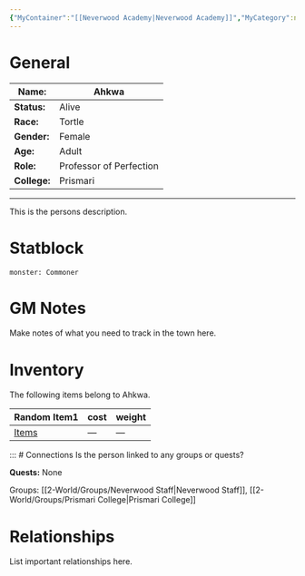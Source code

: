 ```yaml
---
{"MyContainer":"[[Neverwood Academy|Neverwood Academy]]","MyCategory":null,"image":"Template_Person_Placeholder.png","tags":["Category/People"],"obsidianUIMode":"preview","aliases":null,"NoteStatus":"❓","char_status":"Alive","char_race":"Tortle","char_gender":"Female","char_role":"Professor of Perfection","char_college":"Prismari","char_items":null,"char_age":"Adult","parents":null,"children":null,"enemies":null,"allies":null,"siblings":null,"partner":null,"Connected_Quests":[],"Connected_Groups":["[[2-World/Groups/Neverwood Staff.md|Neverwood Staff]]","[[2-World/Groups/Prismari College.md|Prismari College]]"],"dg-publish":true,"dg-path":"World/People/Ahkwa.md","permalink":"/world/people/ahkwa/","dgPassFrontmatter":true,"updated":"2025-10-01T17:45:38.000+01:00"}
---
```



# General


| Name:        | Ahkwa                   |
| ------------ | ----------------------- |
| **Status:**  | Alive                   |
| **Race:**    | Tortle                  |
| **Gender:**  | Female                  |
| **Age:**     | Adult                   |
| **Role:**    | Professor of Perfection |
| **College:** | Prismari                |


---

This is the persons description. 

# Statblock

```statblock
monster: Commoner
```

# GM Notes

Make notes of what you need to track in the town here. 

# Inventory

The following items belong to Ahkwa.

<div><table class="dataview table-view-table"><thead class="table-view-thead"><tr class="table-view-tr-header"><th class="table-view-th"><span>Random Item</span><span class="dataview small-text">1</span></th><th class="table-view-th"><span>cost</span></th><th class="table-view-th"><span>weight</span></th></tr></thead><tbody class="table-view-tbody"><tr><td><span><a data-tooltip-position="top" aria-label="3-Mechanics/Items/Items.md" data-href="3-Mechanics/Items/Items.md" href="3-Mechanics/Items/Items.md" class="internal-link data-link-icon data-link-icon-after data-link-text" target="_blank" rel="noopener nofollow" data-link-tags="" data-link-path="3-Mechanics/Items/Items.md" style="--data-link-path: 3-Mechanics/Items/Items.md;">Items</a></span></td><td><span>—</span></td><td><span>—</span></td></tr></tbody></table></div>
:::
# Connections
Is the person linked to any groups or quests?


**Quests:** None 

Groups: [[2-World/Groups/Neverwood Staff\|Neverwood Staff]], [[2-World/Groups/Prismari College\|Prismari College]]


# Relationships

List important relationships here. 

